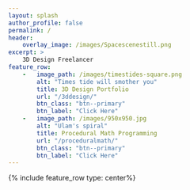 ```yaml
---
layout: splash
author_profile: false
permalink: /
header:
    overlay_image: /images/Spacescenestill.png
excerpt: >
    3D Design Freelancer
feature_row:
    -   image_path: /images/timestides-square.png
        alt: "Times tide will smother you"
        title: 3D Design Portfolio
        url: "/3ddesign/"
        btn_class: "btn--primary"
        btn_label: "Click Here"
    -   image_path: /images/950x950.jpg
        alt: "Ulam's spiral"
        title: Procedural Math Programming
        url: "/proceduralmath/"
        btn_class: "btn--primary"
        btn_label: "Click Here"
---
```


{% include feature_row type: center%}